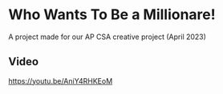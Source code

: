 # Who Wants To Be a Millionare!

A project made for our AP CSA creative project (April 2023)

## Video
https://youtu.be/AniY4RHKEoM